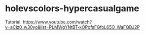 # holevscolors-hypercasualgame
Tutorial: https://www.youtube.com/watch?v=aCiz0_w30yo&list=PLMWgYNtBT-xOPofsFGfoL65O_WaFQBJ2P
